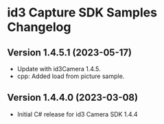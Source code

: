 # id3 Capture SDK Samples Changelog

## Version 1.4.5.1 (2023-05-17)
- Update with id3Camera 1.4.5.
- cpp: Added load from picture sample.

## Version 1.4.4.0 (2023-03-08)
- Initial C# release for id3 Camera SDK 1.4.4
